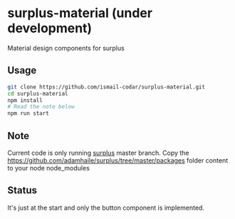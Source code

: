 # surplus-material (under development)
Material design components for surplus
## Usage 

```bash
git clone https://github.com/ismail-codar/surplus-material.git
cd surplus-material
npm install
# Read the note below
npm run start

```

## Note
Current code is only running [surplus](https://github.com/adamhaile/surplus/tree/master) master branch. Copy the https://github.com/adamhaile/surplus/tree/master/packages folder content to your node node_modules

## Status
It's just at the start and only the button component is implemented.
